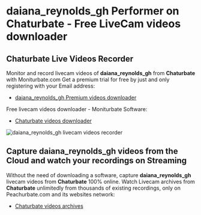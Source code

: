 # daiana_reynolds_gh Performer on Chaturbate - Free LiveCam videos downloader

## Chaturbate Live Videos Recorder

Monitor and record livecam videos of **daiana_reynolds_gh** from **Chaturbate** with Moniturbate.com
Get a premium trial for free by just and only registering with your Email address:
* [daiana_reynolds_gh Premium videos downloader](https://moniturbate.com/request-demo-licence-key.html)

Free livecam videos downloader - Moniturbate Software:
* [Chaturbate videos downloader](https://moniturbate.com/moniturbate-download-software.html)

![daiana_reynolds_gh livecam videos recorder](https://peachurnet.com/templates/moniturbate-software.png)


## Capture daiana_reynolds_gh videos from the Cloud and watch your recordings on Streaming

Without the need of downloading a software, capture **daiana_reynolds_gh** livecam videos from **Chaturbate** 100% online.
Watch Livecam archives from **Chaturbate** unlimitedly from thousands of existing recordings, only on Peachurbate.com and its websites network:
* [Chaturbate videos archives](https://peachurnet.com/)